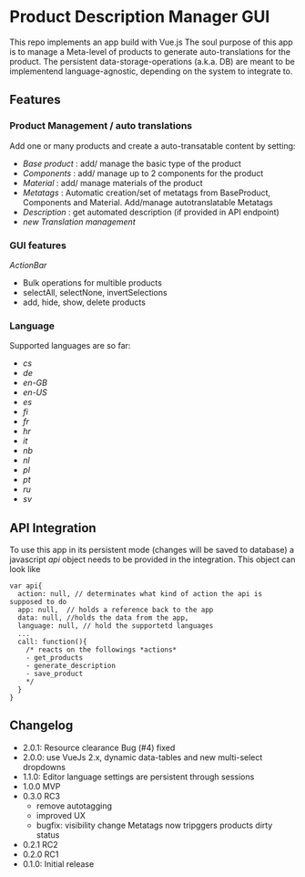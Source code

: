 # Product Description Manager GUI

This repo implements an app build with Vue.js The soul purpose of this app
is to manage a Meta-level of products to generate auto-translations for the product.
The persistent data-storage-operations (a.k.a. DB) are meant to be implementend
language-agnostic, depending on the system to integrate to.

## Features

### Product Management / auto translations
Add one or many products and create a auto-transatable content by setting:
- *Base product* : add/ manage the basic type of the product
- *Components* : add/ manage up to 2 components for the product
- *Material* : add/ manage materials of the product
- *Metatags* : Automatic creation/set of metatags from BaseProduct, Components and Material. Add/manage autotranslatable Metatags
- *Description* : get automated description (if provided in API endpoint)
- *new Translation management*

### GUI features
*ActionBar*
 - Bulk operations for multible products
 - selectAll, selectNone, invertSelections
 - add, hide, show, delete products
 
### Language
 Supported languages are so far:
 - *cs*
 - *de*
 - *en-GB*
 - *en-US*
 - *es*
 - *fi*
 - *fr*
 - *hr*
 - *it*
 - *nb*
 - *nl*
 - *pl*
 - *pt*
 - *ru*
 - *sv*


## API Integration
To use this app in its persistent mode (changes will be saved to database) a javascript *api* object needs to be provided in the integration.
This object can  look like

```
var api{
  action: null, // determinates what kind of action the api is supposed to do
  app: null,  // holds a reference back to the app
  data: null, //holds the data from the app,
  language: null, // hold the supportetd languages
  ...
  call: function(){
    /* reacts on the followings *actions*
    - get_products
    - generate_description
    - save_product
    */
  }
}
```

## Changelog
- 2.0.1: Resource clearance Bug (#4) fixed
- 2.0.0: use VueJs 2.x, dynamic data-tables and new multi-select dropdowns
- 1.1.0: Editor language settings are persistent through sessions
- 1.0.0 MVP
- 0.3.0 RC3
    - remove autotagging
    - improved UX
    - bugfix: visibility change Metatags now tripggers products dirty status
- 0.2.1 RC2
- 0.2.0 RC1
- 0.1.0: Initial release
